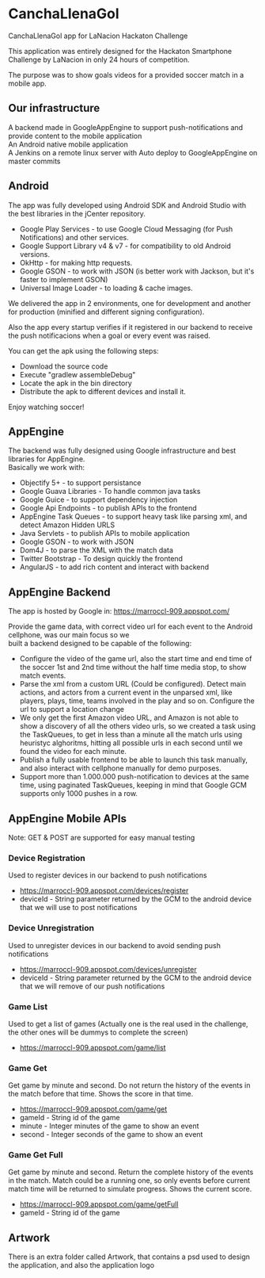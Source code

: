 # CanchaLlenaGol
CanchaLlenaGol app for LaNacion Hackaton Challenge

This application was entirely designed for the Hackaton Smartphone Challenge by LaNacion in only 24 hours of competition.

The purpose was to show goals videos for a provided soccer match in a mobile app. 

Our infrastructure
-----------------
A backend made in GoogleAppEngine to support push-notifications and provide content to the mobile application  
An Android native mobile application  
A Jenkins on a remote linux server with Auto deploy to GoogleAppEngine on master commits

Android
-----------------
The app was fully developed using Android SDK and Android Studio with the best libraries in the jCenter repository.

* Google Play Services - to use Google Cloud Messaging (for Push Notifications) and other services.
* Google Support Library v4 & v7 - for compatibility to old Android versions.
* OkHttp - for making http requests.
* Google GSON - to work with JSON (is better work with Jackson, but it's faster to implement GSON)
* Universal Image Loader - to loading & cache images.

We delivered the app in 2 environments, one for development and another for production (minified and different signing configuration).

Also the app every startup verifies if it registered in our backend to receive the push notificacions when a goal or every event was raised.

You can get the apk using the following steps: 
* Download the source code
* Execute "gradlew assembleDebug"
* Locate the apk in the bin directory
* Distribute the apk to different devices and install it.

Enjoy watching soccer!

AppEngine
-----------------
The backend was fully designed using Google infrastructure and best libraries for AppEngine.  
Basically we work with:
* Objectify 5+ - to support persistance
* Google Guava Libraries - To handle common java tasks  
* Google Guice - to support dependency injection
* Google Api Endpoints - to publish APIs to the frontend
* AppEngine Task Queues - to support heavy task like parsing xml, and detect Amazon Hidden URLS
* Java Servlets - to publish APIs to mobile application
* Google GSON - to work with JSON 
* Dom4J - to parse the XML with the match data
* Twitter Bootstrap - To design quickly the frontend
* AngularJS - to add rich content and interact with backend 

AppEngine Backend
------------------------
The app is hosted by Google in: https://marroccl-909.appspot.com/  
  
Provide the game data, with correct video url for each event to the Android cellphone, was our main focus so we    
built a backend designed to be capable of the following:
* Configure the video of the game url, also the start time and end time of the soccer 1st and 2nd time without
the half time media stop, to show match events.
* Parse the xml from a custom URL (Could be configured). Detect main actions, and actors from a current event
in the unparsed xml, like players, plays, time, teams involved in the play and so on. Configure the url 
to support a location change
* We only get the first Amazon video URL, and Amazon is not able to show a discovery of all the others video urls,
so we created a task using the TaskQueues, to get in less than a minute all the match urls using heuristyc alghoritms,
hitting all possible urls in each second until we found the video for each minute. 
* Publish a fully usable frontend to be able to launch this task manually, and also interact with cellphone manually
for demo purposes. 
* Support more than 1.000.000 push-notification to devices at the same time, using paginated TaskQueues, keeping in
mind that Google GCM supports only 1000 pushes in a row. 


AppEngine Mobile APIs
-----------------
  
Note: GET & POST are supported for easy manual testing  
  
### Device Registration  
Used to register devices in our backend to push notifications
* https://marroccl-909.appspot.com/devices/register
* deviceId - String parameter returned by the GCM to the android device that we will use to post notifications

### Device Unregistration  
Used to unregister devices in our backend to avoid sending push notifications
* https://marroccl-909.appspot.com/devices/unregister
* deviceId - String parameter returned by the GCM to the android device that we will remove of our push notifications

### Game List
Used to get a list of games (Actually one is the real used in the challenge, 
the other ones will be dummys to complete the screen)
* https://marroccl-909.appspot.com/game/list

### Game Get
Get game by minute and second. Do not return the history of the events in the match before that time. 
Shows the score in that time.
* https://marroccl-909.appspot.com/game/get
* gameId - String id of the game
* minute - Integer minutes of the game to show an event
* second - Integer seconds of the game to show an event

### Game Get Full 
Get game by minute and second. Return the complete history of the events in the match. Match could be a running one, 
so only events before current match time will be returned to simulate progress.
Shows the current score.
* https://marroccl-909.appspot.com/game/getFull
* gameId - String id of the game

Artwork
-----------------
There is an extra folder called Artwork, that contains a psd used to design the application,
and also the application logo
